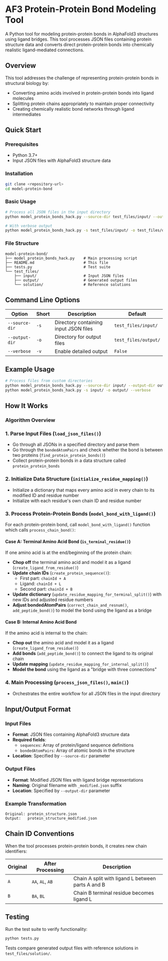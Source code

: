 # AF3 Protein-Protein Bond Modeling Tool

A Python tool for modeling protein-protein bonds in AlphaFold3 structures using ligand bridges. This tool processes JSON files containing protein structure data and converts direct protein-protein bonds into chemically realistic ligand-mediated connections.

## Overview

This tool addresses the challenge of representing protein-protein bonds in structural biology by:
- Converting amino acids involved in protein-protein bonds into ligand molecules
- Splitting protein chains appropriately to maintain proper connectivity
- Creating chemically realistic bond networks through ligand intermediates

## Quick Start

### Prerequisites
- Python 3.7+
- Input JSON files with AlphaFold3 structure data

### Installation
```bash
git clone <repository-url>
cd model-protein-bond
```

### Basic Usage
```bash
# Process all JSON files in the input directory
python model_protein_bonds_hack.py --source-dir test_files/input/ --output-dir test_files/output/

# With verbose output
python model_protein_bonds_hack.py -s test_files/input/ -o test_files/output/ --verbose
```

### File Structure
```
model-protein-bond/
├── model_protein_bonds_hack.py    # Main processing script
├── README.md                      # This file
├── tests.py                       # Test suite
└── test_files/
    ├── input/                     # Input JSON files
    ├── output/                    # Generated output files
    └── solution/                  # Reference solutions
```

## Command Line Options

| Option | Short | Description | Default |
|--------|-------|-------------|---------|
| `--source-dir` | `-s` | Directory containing input JSON files | `test_files/input/` |
| `--output-dir` | `-o` | Directory for output files | `test_files/output/` |
| `--verbose` | `-v` | Enable detailed output | `False` |

## Example Usage
```bash
# Process files from custom directories
python model_protein_bonds_hack.py --source-dir input/ --output-dir output/
python model_protein_bonds_hack.py -s input/ -o output/ --verbose
```

## How It Works

### Algorithm Overview
### 1. Parse Input Files (`load_json_files()`)
- Go through all JSONs in a specified directory and parse them
- Go through the `bondedAtomPairs` and check whether the bond is between two proteins (`find_protein_protein_bonds()`)
- Collect protein-protein bonds in a data structure called `protein_protein_bonds`

### 2. Initialize Data Structure (`initialize_residue_mapping()`)
- Initialize a dictionary that maps every amino acid in every chain to its modified ID and residue number
- Initialize with each residue's own chain ID and residue number

### 3. Process Protein-Protein Bonds (`model_bond_with_ligand()`)
For each protein-protein bond, call `model_bond_with_ligand()` function which calls `process_chain_bond()`:

#### Case A: Terminal Amino Acid Bond (`is_terminal_residue()`)
If one amino acid is at the end/beginning of the protein chain:
- **Chop off** the terminal amino acid and model it as a ligand (`create_ligand_from_residue()`)
- **Update chain IDs** (`create_protein_sequence()`): 
  - First part: `chainId + A`
  - Ligand: `chainId + L` 
  - Second part: `chainId + B`
- **Update dictionary** (`update_residue_mapping_for_terminal_split()`) with new IDs and adjusted residue numbers
- **Adjust bondedAtomPairs** (`correct_chain_and_resnum()`, `add_peptide_bond()`) to model the bond using the ligand as a bridge

#### Case B: Internal Amino Acid Bond  
If the amino acid is internal to the chain:
- **Chop out** the amino acid and model it as a ligand (`create_ligand_from_residue()`)
- **Add bonds** (`add_peptide_bond()`) to connect the ligand to its original chain
- **Update mapping** (`update_residue_mapping_for_internal_split()`)
- **Model the bond** using the ligand as a "bridge with three connections"

### 4. Main Processing (`process_json_files()`, `main()`)
- Orchestrates the entire workflow for all JSON files in the input directory

## Input/Output Format

### Input Files
- **Format**: JSON files containing AlphaFold3 structure data
- **Required fields**: 
  - `sequences`: Array of protein/ligand sequence definitions
  - `bondedAtomPairs`: Array of atomic bonds in the structure
- **Location**: Specified by `--source-dir` parameter

### Output Files
- **Format**: Modified JSON files with ligand bridge representations
- **Naming**: Original filename with `_modified.json` suffix
- **Location**: Specified by `--output-dir` parameter

### Example Transformation
```
Original: protein_structure.json
Output:   protein_structure_modified.json
```

## Chain ID Conventions

When the tool processes protein-protein bonds, it creates new chain identifiers:

| Original | After Processing | Description |
|----------|------------------|-------------|
| `A` | `AA`, `AL`, `AB` | Chain A split with ligand L between parts A and B |
| `B` | `BA`, `BL` | Chain B terminal residue becomes ligand L |

## Testing

Run the test suite to verify functionality:
```bash
python tests.py
```

Tests compare generated output files with reference solutions in `test_files/solution/`.